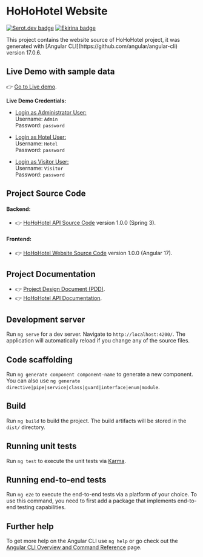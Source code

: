 # HoHoHotel Website
[![Serot.dev badge](https://img.shields.io/badge/SerotDev-Sergi%20Rodriguez%20Utge-blue)](https://github.com/SerotDev)
[![Ekirina badge](https://img.shields.io/badge/Ekirina-Ainara%20Blanco%20Iza-green)](https://github.com/Ekirina)
 <p align="left">This project contains the website source of HoHoHotel project, it was generated with [Angular CLI](https://github.com/angular/angular-cli) version 17.0.6. </p>

## Live Demo with sample data
👉 [Go to Live demo](https://dev.d5z7g2y0k8cdc.amplifyapp.com/).

<b>Live Demo Credentials:</b>
- <u>Login as Administrator User:</u><br/>
    Username: `Admin` <br/>
    Password: `password` <br/>

- <u>Login as Hotel User:</u><br/>
    Username: `Hotel` <br/>
    Password: `password` <br/>

- <u>Login as Visitor User:</u><br/>
    Username: `Visitor` <br/>
    Password: `password` <br/>

## Project Source Code
#### Backend: 
- 👉 [HoHoHotel API Source Code](https://github.com/SerotDev/sru-abi-rlm-project-backend/) version 1.0.0 (Spring 3).
#### Frontend: 
- 👉 [HoHoHotel Website Source Code](https://github.com/SerotDev/sru-abi-rlm-project-frontend/) version 1.0.0 (Angular 17).

## Project Documentation
- 👉 [Project Design Document (PDD)](https://github.com/SerotDev/sru-abi-rlm-project-backend/).
- 👉 [HoHoHotel API Documentation](https://sru-abi-rlm-project-backend-production.up.railway.app/swagger-ui/index.html).

## Development server

Run `ng serve` for a dev server. Navigate to `http://localhost:4200/`. The application will automatically reload if you change any of the source files.

## Code scaffolding

Run `ng generate component component-name` to generate a new component. You can also use `ng generate directive|pipe|service|class|guard|interface|enum|module`.

## Build

Run `ng build` to build the project. The build artifacts will be stored in the `dist/` directory.

## Running unit tests

Run `ng test` to execute the unit tests via [Karma](https://karma-runner.github.io).

## Running end-to-end tests

Run `ng e2e` to execute the end-to-end tests via a platform of your choice. To use this command, you need to first add a package that implements end-to-end testing capabilities.

## Further help

To get more help on the Angular CLI use `ng help` or go check out the [Angular CLI Overview and Command Reference](https://angular.io/cli) page.

